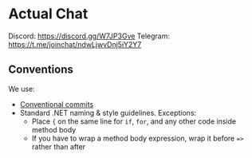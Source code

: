 # Actual Chat

Discord: https://discord.gg/W7JP3Gve
Telegram: https://t.me/joinchat/ndwLjwvDnj5iY2Y7

## Conventions

We use:
- [Conventional commits](https://www.conventionalcommits.org/en/v1.0.0/)
- Standard .NET naming & style guidelines. Exceptions:
    - Place `{` on the same line for `if`, `for`, and
      any other code inside method body
    - If you have to wrap a method body expression,
      wrap it before `=>` rather than after 
